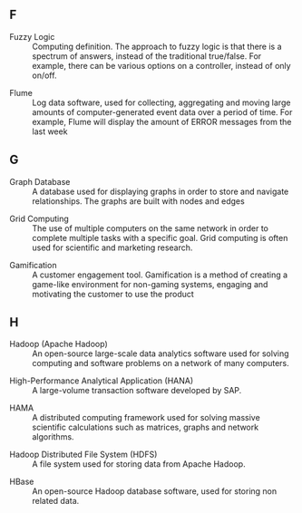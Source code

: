 <h2> F </h2>  
<dl>
  <dt>Fuzzy Logic</dt>
  <dd>Computing definition. The approach to fuzzy logic is that there is a spectrum of answers, instead of the traditional true/false. For example, there can be various options on a controller, instead of only on/off.</dd>
</dl>
<dl>
  <dt>Flume</dt>
  <dd>Log data software, used for collecting, aggregating and moving large amounts of computer-generated event data over a period of time. For example, Flume will display the amount of ERROR messages from the last week </dd>
</dl>  
<h2> G </h2>  
<dl>
  <dt>Graph Database</dt>
  <dd>A database used for displaying graphs in order to store and navigate relationships. The graphs are built with nodes and edges</dd>
</dl>
<dl>
  <dt>Grid Computing</dt>
  <dd>The use of multiple computers on the same network in order to complete multiple tasks with a specific goal. Grid computing is often used for scientific and marketing research.</dd>
</dl>
<dl>
  <dt>Gamification</dt>
  <dd>A customer engagement tool. Gamification is a method of creating a game-like environment for non-gaming systems, engaging and motivating the customer to use the product</dd>
</dl>  
<h2> H </h2>  
<dl>
  <dt>Hadoop (Apache Hadoop)</dt>
  <dd>An open-source large-scale data analytics software used for solving computing and software problems on a network of many computers. </dd>
</dl>
<dl>
  <dt>High-Performance Analytical Application (HANA)</dt>
  <dd>A large-volume transaction software developed by SAP.</dd>
</dl>
<dl>
  <dt>HAMA</dt>
  <dd>A distributed computing framework used for solving massive scientific calculations such as matrices, graphs and network algorithms.</dd>
</dl>
<dl>
  <dt>Hadoop Distributed File System (HDFS)</dt>
  <dd>A file system used for storing data from Apache Hadoop.</dd>
</dl>
<dl>
  <dt>HBase</dt>
  <dd>An open-source Hadoop database software, used for storing non related data.</dd>
</dl>

